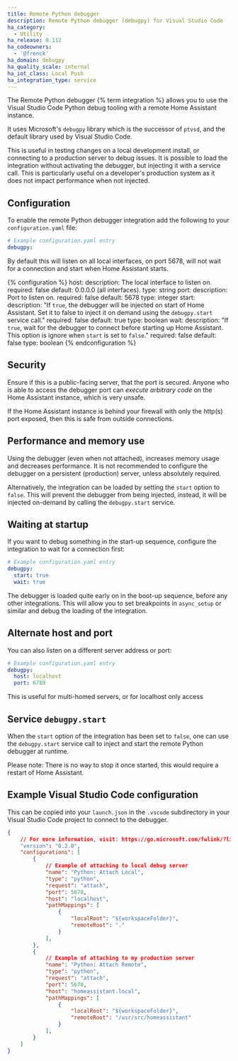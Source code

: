 ```yaml
---
title: Remote Python debugger
description: Remote Python debugger (debugpy) for Visual Studio Code
ha_category:
  - Utility
ha_release: 0.112
ha_codeowners:
  - '@frenck'
ha_domain: debugpy
ha_quality_scale: internal
ha_iot_class: Local Push
ha_integration_type: service
---
```


The Remote Python debugger {% term integration %} allows you to use the Visual Studio Code
Python debug tooling with a remote Home Assistant instance.

It uses Microsoft's `debugpy` library which is the successor of `ptvsd`, and
the default library used by Visual Studio Code.

This is useful in testing changes on a local development install, or connecting
to a production server to debug issues. It is possible to load the integration
without activating the debugger, but injecting it with a service call. This
is particularly useful on a developer's production system as it does not impact
performance when not injected.

## Configuration

To enable the remote Python debugger integration add the following to
your `configuration.yaml` file:

```yaml
# Example configuration.yaml entry
debugpy:
```

By default this will listen on all local interfaces, on port 5678,
will not wait for a connection and start when Home Assistant starts.

{% configuration %}
host:
  description: The local interface to listen on.
  required: false
  default: 0.0.0.0 (all interfaces).
  type: string
port:
  description: Port to listen on.
  required: false
  default: 5678
  type: integer
start:
  description: "If `true`, the debugger will be injected on start of Home Assistant. Set it to false to inject it on demand using the `debugpy.start` service call."
  required: false
  default: true
  type: boolean
wait:
  description: "If `true`, wait for the debugger to connect before starting up Home Assistant. This option is ignore when `start` is set to `false`."
  required: false
  default: false
  type: boolean
{% endconfiguration %}

## Security

Ensure if this is a public-facing server, that the port is secured. Anyone who
is able to access the debugger port can *execute arbitrary code* on the
Home Assistant instance, which is very unsafe.

If the Home Assistant instance is behind your firewall with only the http(s) port
exposed, then this is safe from outside connections.

## Performance and memory use

Using the debugger (even when not attached), increases memory usage and
decreases performance. It is not recommended to configure the debugger on a
persistent (production) server, unless absolutely required.

Alternatively, the integration can be loaded by setting the `start` option
to `false`. This will prevent the debugger from being injected, instead,
it will be injected on-demand by calling the `debugpy.start` service.

## Waiting at startup

If you want to debug something in the start-up sequence, configure the
integration to wait for a connection first:

```yaml
# Example configuration.yaml entry
debugpy:
  start: true
  wait: true
```

The debugger is loaded quite early on in the boot-up sequence, before any other
integrations. This will allow you to set breakpoints in `async_setup` or similar
and debug the loading of the integration.

## Alternate host and port

You can also listen on a different server address or port:

```yaml
# Example configuration.yaml entry
debugpy:
  host: localhost
  port: 6789
```

This is useful for multi-homed servers, or for localhost only access

## Service `debugpy.start`

When the `start` option of the integration has been set to `false`, one can
use the `debugpy.start` service call to inject and start the remote Python
debugger at runtime.

Please note: There is no way to stop it once started, this would require
a restart of Home Assistant.

## Example Visual Studio Code configuration

This can be copied into your `launch.json` in the `.vscode` subdirectory in
your Visual Studio Code project to connect to the debugger.

```json
{
    // For more information, visit: https://go.microsoft.com/fwlink/?linkid=830387
    "version": "0.2.0",
    "configurations": [
        {
            // Example of attaching to local debug server
            "name": "Python: Attach Local",
            "type": "python",
            "request": "attach",
            "port": 5678,
            "host": "localhost",
            "pathMappings": [
                {
                    "localRoot": "${workspaceFolder}",
                    "remoteRoot": "."
                }
            ],
        },
        {
            // Example of attaching to my production server
            "name": "Python: Attach Remote",
            "type": "python",
            "request": "attach",
            "port": 5678,
            "host": "homeassistant.local",
            "pathMappings": [
                {
                    "localRoot": "${workspaceFolder}",
                    "remoteRoot": "/usr/src/homeassistant"
                }
            ],
        }
    ]
}
```
